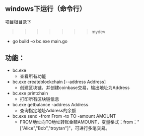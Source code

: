 ## windows下运行（命令行）
项目根目录下  
>>>>>>> mydev
* go build -o bc.exe main.go
## 功能：
* bc.exe
    * 查看所有功能
* bc.exe createblockchain [--address Address]
    * 创建区块链，并创建coinbase交易，输出地址为Address
* bc.exe printchain
    * 打印所有区块链信息
* bc.exe getbalance -address Address
    * 查询指定地址Address的余额
* bc.exe send -from From -to TO -amount AMOUNT
    * FROM地址向TO地址转账金额AMOUNT，变量格式：from："[\"Alice\",\"Bob\",\"troytan\"]"，可进行多笔交易。
